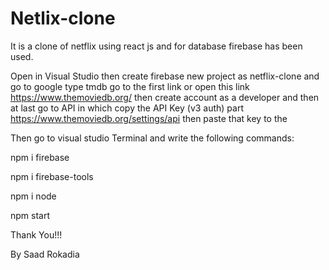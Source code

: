 # Netlix-clone

It is a clone of netflix using react js and for database firebase has been used.

Open in Visual Studio then create firebase new project as netflix-clone and go to google type tmdb go to the first link or open this link https://www.themoviedb.org/ then create account as a developer and then at last go to API in which copy the API Key (v3 auth) part https://www.themoviedb.org/settings/api then paste that key to the 

Then go to visual studio Terminal and write the following commands:

npm i firebase

npm i firebase-tools

npm i node

npm start

Thank You!!!

By Saad Rokadia
